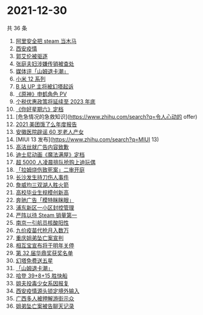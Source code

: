 # 2021-12-30

共 36 条

<!-- BEGIN -->
<!-- 最后更新时间 Thu Dec 30 2021 20:11:21 GMT+0800 (China Standard Time) -->

1. [阿里安全把 steam 当木马](https://www.zhihu.com/search?q=steam)
1. [西安疫情](https://www.zhihu.com/search?q=西安疫情)
1. [郭艾伦被驱逐](https://www.zhihu.com/search?q=郭艾伦被驱逐)
1. [张庭夫妇涉嫌传销被查处](https://www.zhihu.com/search?q=张庭)
1. [媒体评「山姆退卡潮」](https://www.zhihu.com/search?q=山姆退卡潮)
1. [小米 12 系列](https://www.zhihu.com/search?q=小米12)
1. [B 站 UP 主将被幻塔起诉](https://www.zhihu.com/search?q=幻塔)
1. [《原神》申鹤角色 PV](https://www.zhihu.com/search?q=原神)
1. [个税优惠政策将延续至 2023 年底](https://www.zhihu.com/search?q=个人所得税优惠政策)
1. [《你好星期六》定档](https://www.zhihu.com/search?q=你好星期六)
1. [危急情况的急救知识](https://www.zhihu.com/search?q=令人心动的 offer)
1. [2021 美团饿了么年度报告](https://www.zhihu.com/search?q=美团年度报告)
1. [安徽医院辟谣 60 岁老人产女](https://www.zhihu.com/search?q=安徽医院辟谣)
1. [MIUI 13 发布](https://www.zhihu.com/search?q=MIUI 13)
1. [高洁丝就广告内容致歉](https://www.zhihu.com/search?q=高洁丝)
1. [迪士尼动画《魔法满屋》定档](https://www.zhihu.com/search?q=魔法满屋)
1. [超 5000 人凌晨排队抢购上迪玩偶](https://www.zhihu.com/search?q=上海迪士尼)
1. [「拉姆烧伤致死案」二审开庭](https://www.zhihu.com/search?q=女主播拉姆)
1. [长沙发生持刀伤人事件](https://www.zhihu.com/search?q=长沙持刀伤人)
1. [詹威均三双湖人胜火箭](https://www.zhihu.com/search?q=湖人)
1. [高校毕业生规模创新高](https://www.zhihu.com/search?q=高校毕业生规模)
1. [奔驰广告「模特眯眯眼」](https://www.zhihu.com/search?q=奔驰广告模特)
1. [浦东新区一小区封控管理](https://www.zhihu.com/search?q=上海小区封控)
1. [严阵以待 Steam 销量第一](https://www.zhihu.com/search?q=严阵以待)
1. [南京一引航员核酸阳性](https://www.zhihu.com/search?q=南京疫情)
1. [九价疫苗代抢月入数万](https://www.zhihu.com/search?q=九价代抢)
1. [重庆姐弟坠亡案宣判](https://www.zhihu.com/search?q=重庆姐弟坠亡案)
1. [相互宝宣布将于明年关停](https://www.zhihu.com/search?q=相互宝)
1. [第 32 届华鼎奖获奖名单](https://www.zhihu.com/search?q=华鼎奖)
1. [幻塔免费送五星](https://www.zhihu.com/search?q=幻塔送五星)
1. [「山姆退卡潮」](https://www.zhihu.com/search?q=山姆退卡)
1. [哈登 39+8+15 胜快船](https://www.zhihu.com/search?q=篮网)
1. [姐夫投毒少女系因报复](https://www.zhihu.com/search?q=姐夫投毒)
1. [西安疫情源头锁定境外输入](https://www.zhihu.com/search?q=西安疫情源头)
1. [广西多人被押解游街示众](https://www.zhihu.com/search?q=广西游街示众)
1. [姐弟坠亡案被告聊天记录](https://www.zhihu.com/search?q=姐弟坠亡案)

<!-- END -->
